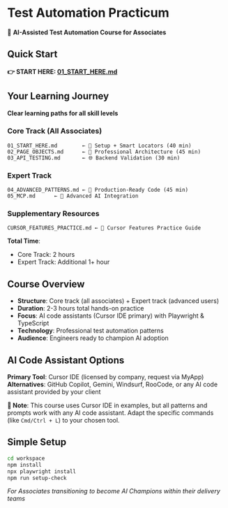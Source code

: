 # Test Automation Practicum

🚀 **AI-Assisted Test Automation Course for Associates**

## Quick Start

**👉 START HERE: [01_START_HERE.md](./01_START_HERE.md)**

## Your Learning Journey

**Clear learning paths for all skill levels**

### Core Track (All Associates)
```
01_START_HERE.md        ← 🚀 Setup + Smart Locators (40 min)
02_PAGE_OBJECTS.md      ← 🔄 Professional Architecture (45 min)
03_API_TESTING.md       ← 🌐 Backend Validation (30 min)
```

### Expert Track
```
04_ADVANCED_PATTERNS.md ← 🔧 Production-Ready Code (45 min)
05_MCP.md      ← 🤖 Advanced AI Integration
```

### Supplementary Resources
```
CURSOR_FEATURES_PRACTICE.md ← 💬 Cursor Features Practice Guide
```

**Total Time**:
- Core Track: 2 hours
- Expert Track: Additional 1+ hour

## Course Overview

- **Structure**: Core track (all associates) + Expert track (advanced users)
- **Duration**: 2-3 hours total hands-on practice
- **Focus**: AI code assistants (Cursor IDE primary) with Playwright & TypeScript
- **Technology**: Professional test automation patterns
- **Audience**: Engineers ready to champion AI adoption

## AI Code Assistant Options

**Primary Tool**: Cursor IDE (licensed by company, request via MyApp)
**Alternatives**: GitHub Copilot, Gemini, Windsurf, RooCode, or any AI code assistant provided by your client

**📝 Note**: This course uses Cursor IDE in examples, but all patterns and prompts work with any AI code assistant. Adapt the specific commands (like `Cmd/Ctrl + L`) to your chosen tool.

## Simple Setup

```bash
cd workspace
npm install
npx playwright install
npm run setup-check
```
*For Associates transitioning to become AI Champions within their delivery teams*
